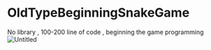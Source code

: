 # OldTypeBeginningSnakeGame
No library , 100-200 line of code , beginning the game programming
![Untitled](https://github.com/berkaktass/OldTypeBeginningSnakeGame/assets/83887666/d0c02e82-38d6-42a5-b703-8de3ec51c257)
